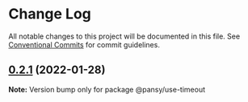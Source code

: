 # Change Log

All notable changes to this project will be documented in this file.
See [Conventional Commits](https://conventionalcommits.org) for commit guidelines.

## [0.2.1](https://github.com/pansyjs/react-hooks/compare/@pansy/use-timeout@0.2.0...@pansy/use-timeout@0.2.1) (2022-01-28)

**Note:** Version bump only for package @pansy/use-timeout
